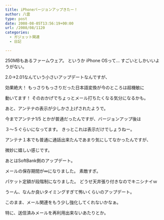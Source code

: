 ```yaml
---
title: iPhoneバージョンアップきたー！
author: 八雲
type: post
date: 2008-08-05T13:56:19+00:00
url: /2008/08/1120
categories:
  - ガジェット関連
  - 日記

---
```

250MBもあるファームウェア。 というか iPhone OSって… すごいとしかいいようがない。

2.0→2.01なんていう小さいアップデートなんですが、
  
効果絶大！ もっさりもっさりだった日本語変換が今のところは超機敏に
  
動いてます！ そのおかげでちょっとメール打ちたくなる気分になるかも。
  
あと、アンテナの表示が少しかさ上げされたようで。
  
今までアンテナ1/5 とかが普通だったんですが、バージョンアップ後は
  
３～５ぐらいになってます。 きっとこれは表示だけでしょうねー。
  
アンテナ１本でも普通に通話出来たんであまり気にしてなかったんですが、
  
微妙に嬉しい感じです。

あとはSoftBank側のアップデート。
  
メールの保存期間が∞になりました。 素敵すぎ。
  
パケット定額が段階制になりました。 どうせ天井張り付きなのでキニシナイｗ

うーん、なんか良いタイミングすぎて怖いくらいのアップデート。
  
このまま、メール関連をもう少し強化してくれないかなぁ。
  
特に、送信済みメールを再利用出来ないあたりとか。
